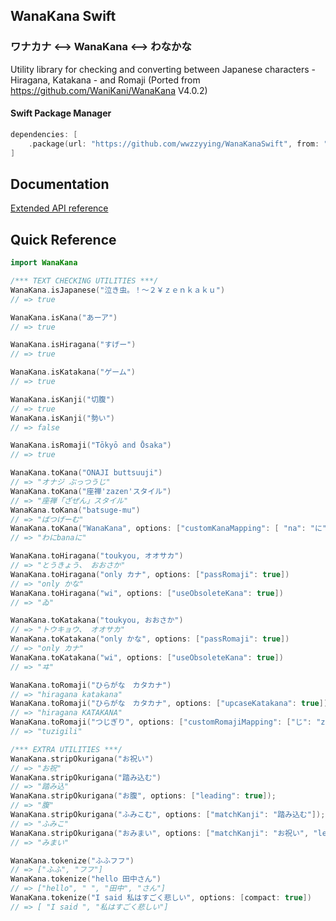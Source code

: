 ## WanaKana Swift

### ワナカナ <--> WanaKana <--> わなかな

Utility library for checking and converting between Japanese characters - Hiragana, Katakana - and Romaji (Ported from https://github.com/WaniKani/WanaKana V4.0.2)

#### Swift Package Manager

```swift
dependencies: [
    .package(url: "https://github.com/wwzzyying/WanaKanaSwift", from: "1.0.0")
]
```

## Documentation

[Extended API reference](http://www.WanaKana.com/docs/global.html)

## Quick Reference

```Swift
import WanaKana

/*** TEXT CHECKING UTILITIES ***/
WanaKana.isJapanese("泣き虫。！〜２￥ｚｅｎｋａｋｕ")
// => true

WanaKana.isKana("あーア")
// => true

WanaKana.isHiragana("すげー")
// => true

WanaKana.isKatakana("ゲーム")
// => true

WanaKana.isKanji("切腹")
// => true
WanaKana.isKanji("勢い")
// => false

WanaKana.isRomaji("Tōkyō and Ōsaka")
// => true

WanaKana.toKana("ONAJI buttsuuji")
// => "オナジ ぶっつうじ"
WanaKana.toKana("座禅'zazen'スタイル")
// => "座禅「ざぜん」スタイル"
WanaKana.toKana("batsuge-mu")
// => "ばつげーむ"
WanaKana.toKana("WanaKana", options: ["customKanaMapping": [ "na": "に", "ka": "bana" ]]);
// => "わにbanaに"

WanaKana.toHiragana("toukyou, オオサカ")
// => "とうきょう、 おおさか"
WanaKana.toHiragana("only カナ", options: ["passRomaji": true])
// => "only かな"
WanaKana.toHiragana("wi", options: ["useObsoleteKana": true])
// => "ゐ"

WanaKana.toKatakana("toukyou, おおさか")
// => "トウキョウ、 オオサカ"
WanaKana.toKatakana("only かな", options: ["passRomaji": true])
// => "only カナ"
WanaKana.toKatakana("wi", options: ["useObsoleteKana": true])
// => "ヰ"

WanaKana.toRomaji("ひらがな　カタカナ")
// => "hiragana katakana"
WanaKana.toRomaji("ひらがな　カタカナ", options: ["upcaseKatakana": true])
// => "hiragana KATAKANA"
WanaKana.toRomaji("つじぎり", options: ["customRomajiMapping": ["じ": "zi", "つ": "tu", "り": "li" ]]);
// => "tuzigili"

/*** EXTRA UTILITIES ***/
WanaKana.stripOkurigana("お祝い")
// => "お祝"
WanaKana.stripOkurigana("踏み込む")
// => "踏み込"
WanaKana.stripOkurigana("お腹", options: ["leading": true]);
// => "腹"
WanaKana.stripOkurigana("ふみこむ", options: ["matchKanji": "踏み込む"]);
// => "ふみこ"
WanaKana.stripOkurigana("おみまい", options: ["matchKanji": "お祝い", "leading": true ]);
// => "みまい"

WanaKana.tokenize("ふふフフ")
// => ["ふふ", "フフ"]
WanaKana.tokenize("hello 田中さん")
// => ["hello", " ", "田中", "さん"]
WanaKana.tokenize("I said 私はすごく悲しい", options: [compact: true])
// => [ "I said ", "私はすごく悲しい"]
```

